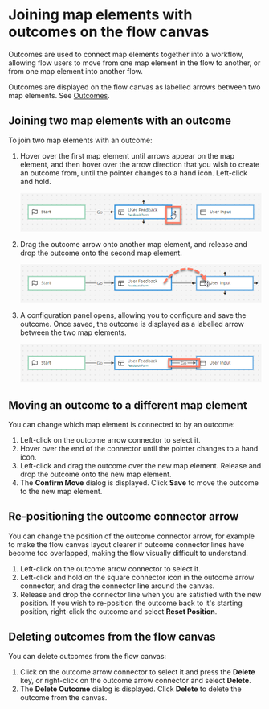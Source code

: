 # Joining map elements with outcomes on the flow canvas 

<head>
  <meta name="guidename" content="Flow"/>
  <meta name="context" content="GUID-dfc06eea-8adf-4baa-a35e-4e8a3d3b1e75"/>
</head>


Outcomes are used to connect map elements together into a workflow, allowing flow users to move from one map element in the flow to another, or from one map element into another flow.

Outcomes are displayed on the flow canvas as labelled arrows between two map elements. See [Outcomes](c-flo-Outcomes_4049ee93-d7e4-4bc0-ba33-88e523bf4d89.md).

## Joining two map elements with an outcome 

To join two map elements with an outcome:

1.  Hover over the first map element until arrows appear on the map element, and then hover over the arrow direction that you wish to create an outcome from, until the pointer changes to a hand icon. Left-click and hold.

    ![Hover over the first map element until the pointer changes to a hand icon](../Images/img-flo-Canvas-join_8c22fa1d-8a09-44d3-9e0b-8aefadff7f88.png)

2.  Drag the outcome arrow onto another map element, and release and drop the outcome onto the second map element.

    ![Drag the outcome onto another map element](../Images/img-flo-Canvas-join-drop_45aae056-1df5-4bf3-9954-f583c75787cc.png)

3.  A configuration panel opens, allowing you to configure and save the outcome. Once saved, the outcome is displayed as a labelled arrow between the two map elements.

    ![Drag the outcome onto another map element](../Images/img-flo-Canvas-join-outcome_61368bb9-a533-4df6-9db9-c5fe42e2b8e4.png)


## Moving an outcome to a different map element 

You can change which map element is connected to by an outcome:

1.  Left-click on the outcome arrow connector to select it.
2.  Hover over the end of the connector until the pointer changes to a hand icon.
3.  Left-click and drag the outcome over the new map element. Release and drop the outcome onto the new map element.
4.  The **Confirm Move** dialog is displayed. Click **Save** to move the outcome to the new map element.

## Re-positioning the outcome connector arrow 

You can change the position of the outcome connector arrow, for example to make the flow canvas layout clearer if outcome connector lines have become too overlapped, making the flow visually difficult to understand.

1.  Left-click on the outcome arrow connector to select it.
2.  Left-click and hold on the square connector icon in the outcome arrow connector, and drag the connector line around the canvas.
3.  Release and drop the connector line when you are satisfied with the new position. If you wish to re-position the outcome back to it's starting position, right-click the outcome and select **Reset Position**.

## Deleting outcomes from the flow canvas 

You can delete outcomes from the flow canvas:

1.  Click on the outcome arrow connector to select it and press the **Delete** key, or right-click on the outcome arrow connector and select **Delete**.
2.  The **Delete Outcome** dialog is displayed. Click **Delete** to delete the outcome from the canvas.